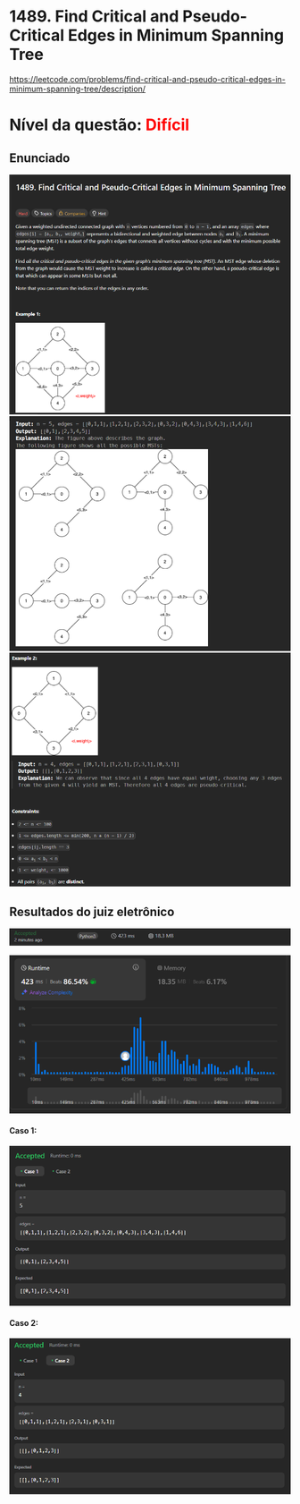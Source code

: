 # 1489. Find Critical and Pseudo-Critical Edges in Minimum Spanning Tree

https://leetcode.com/problems/find-critical-and-pseudo-critical-edges-in-minimum-spanning-tree/description/

# Nível da questão:  <span style="color: red;">Difícil</span>

## Enunciado

![](/Assets/Q1_dificil/Q1_enunciado.png)
![](/Assets/Q1_dificil/Q1_enunciado2.png)
![](/Assets/Q1_dificil/Q1_enunciado3.png)

## Resultados do juiz eletrônico
![](/Assets/Q1_dificil/Q1_resultado.png)

![](/Assets/Q1_dificil/Q1_status.png)

#### Caso 1:
![](/Assets/Q1_dificil/Q1_case1.png)

#### Caso 2:
![](/Assets/Q1_dificil/Q1_case2.png)